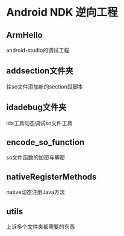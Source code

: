 # Android NDK 逆向工程

## ArmHello
android-studio的调试工程

## addsection文件夹
往so文件添加新的section段脚本

## idadebug文件夹
ida工具动态调试so文件工具

## encode_so_function
so文件函数的加密与解密

## nativeRegisterMethods
native动态注册Java方法

## utils
上诉多个文件夹都需要的东西

